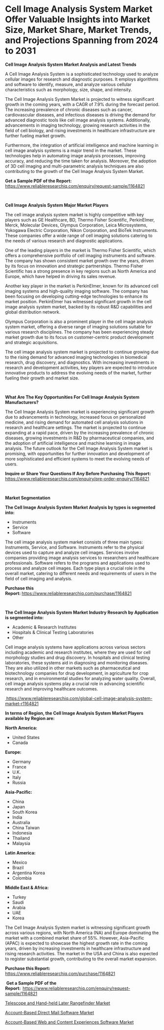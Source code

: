 <p><h1>Cell Image Analysis System Market Offer Valuable Insights into Market Size, Market Share, Market Trends, and Projections Spanning from 2024 to 2031</h1></p><p><strong>Cell Image Analysis System Market Analysis and Latest Trends</strong></p>
<p><p>A Cell Image Analysis System is a sophisticated technology used to analyze cellular images for research and diagnostic purposes. It employs algorithms and software to identify, measure, and analyze various cellular characteristics such as morphology, size, shape, and intensity.</p><p>The Cell Image Analysis System Market is projected to witness significant growth in the coming years, with a CAGR of 7.9% during the forecast period. The increasing prevalence of chronic diseases such as cancer, cardiovascular diseases, and infectious diseases is driving the demand for advanced diagnostic tools like cell image analysis systems. Additionally, advancements in imaging technology, growing research activities in the field of cell biology, and rising investments in healthcare infrastructure are further fueling market growth.</p><p>Furthermore, the integration of artificial intelligence and machine learning in cell image analysis systems is a major trend in the market. These technologies help in automating image analysis processes, improving accuracy, and reducing the time taken for analysis. Moreover, the adoption of 3D cell imaging and multi-parametric analysis techniques are also contributing to the growth of the Cell Image Analysis System Market.</p></p>
<p><strong>Get a Sample PDF of the Report:&nbsp;</strong> <a href="https://www.reliableresearchiq.com/enquiry/request-sample/1164821">https://www.reliableresearchiq.com/enquiry/request-sample/1164821</a></p>
<p>&nbsp;</p>
<p><strong>Cell Image Analysis System Major Market Players</strong></p>
<p><p>The cell image analysis system market is highly competitive with key players such as GE Healthcare, BD, Thermo Fisher Scientific, PerkinElmer, Merck, Molecular Devices, Olympus Corporation, Leica Microsystems, Yokogawa Electric Corporation, Nikon Corporation, and BioTek Instruments. These companies offer a wide range of cell imaging solutions catering to the needs of various research and diagnostic applications.</p><p>One of the leading players in the market is Thermo Fisher Scientific, which offers a comprehensive portfolio of cell imaging instruments and software. The company has shown consistent market growth over the years, driven by its focus on innovation and strategic partnerships. Thermo Fisher Scientific has a strong presence in key regions such as North America and Europe, which have helped in driving its sales revenue.</p><p>Another key player in the market is PerkinElmer, known for its advanced cell imaging systems and high-quality imaging software. The company has been focusing on developing cutting-edge technologies to enhance its market position. PerkinElmer has witnessed significant growth in the cell image analysis system market, backed by its robust R&D capabilities and global distribution network.</p><p>Olympus Corporation is also a prominent player in the cell image analysis system market, offering a diverse range of imaging solutions suitable for various research disciplines. The company has been experiencing steady market growth due to its focus on customer-centric product development and strategic acquisitions.</p><p>The cell image analysis system market is projected to continue growing due to the rising demand for advanced imaging technologies in biomedical research, drug discovery, and diagnostics. With increasing investments in research and development activities, key players are expected to introduce innovative products to address the evolving needs of the market, further fueling their growth and market size.</p></p>
<p>&nbsp;</p>
<p><strong>What Are The Key Opportunities For Cell Image Analysis System Manufacturers?</strong></p>
<p><p>The Cell Image Analysis System market is experiencing significant growth due to advancements in technology, increased focus on personalized medicine, and rising demand for automated cell analysis solutions in research and healthcare settings. The market is projected to continue expanding at a rapid pace, driven by the increasing prevalence of chronic diseases, growing investments in R&D by pharmaceutical companies, and the adoption of artificial intelligence and machine learning in image analysis. The future outlook for the Cell Image Analysis System market is promising, with opportunities for further innovation and development of more sophisticated and efficient systems to meet the evolving needs of users.</p></p>
<p><strong>Inquire or Share Your Questions If Any Before Purchasing This Report:</strong> <a href="https://www.reliableresearchiq.com/enquiry/pre-order-enquiry/1164821">https://www.reliableresearchiq.com/enquiry/pre-order-enquiry/1164821</a></p>
<p>&nbsp;</p>
<p><strong>Market Segmentation</strong></p>
<p><strong>The Cell Image Analysis System Market Analysis by types is segmented into:</strong></p>
<p><ul><li>Instruments</li><li>Service</li><li>Software</li></ul></p>
<p><p>The cell image analysis system market consists of three main types: Instruments, Service, and Software. Instruments refer to the physical devices used to capture and analyze cell images. Services involve companies providing image analysis services to researchers and healthcare professionals. Software refers to the programs and applications used to process and analyze cell images. Each type plays a crucial role in the overall market, catering to different needs and requirements of users in the field of cell imaging and analysis.</p></p>
<p><strong>Purchase this Report:&nbsp;</strong><a href="https://www.reliableresearchiq.com/purchase/1164821">https://www.reliableresearchiq.com/purchase/1164821</a></p>
<p>&nbsp;</p>
<p><strong>The Cell Image Analysis System Market Industry Research by Application is segmented into:</strong></p>
<p><ul><li>Academic & Research Institutes</li><li>Hospitals & Clinical Testing Laboratories</li><li>Other</li></ul></p>
<p><p>Cell image analysis systems have applications across various sectors including academic and research institutes, where they are used for cell morphology studies and drug discovery. In hospitals and clinical testing laboratories, these systems aid in diagnosing and monitoring diseases. They are also utilized in other markets such as pharmaceutical and biotechnology companies for drug development, in agriculture for crop research, and in environmental studies for analyzing water quality. Overall, cell image analysis systems play a crucial role in advancing scientific research and improving healthcare outcomes.</p></p>
<p><a href="https://www.reliableresearchiq.com/global-cell-image-analysis-system-market-r1164821">&nbsp;https://www.reliableresearchiq.com/global-cell-image-analysis-system-market-r1164821</a></p>
<p><strong>In terms of Region, the Cell Image Analysis System Market Players available by Region are:</strong></p>
<p>
    <p> <strong> North America: </strong>
        <ul>
            <li>United States</li>
            <li>Canada</li>
        </ul>
        </p> 
    <p> <strong> Europe: </strong>
        <ul>
            <li>Germany</li>
            <li>France</li>
            <li>U.K.</li>
            <li>Italy</li>
            <li>Russia</li>
        </ul>
        </p> 
    <p> <strong> Asia-Pacific: </strong>
        <ul>
            <li>China</li>
            <li>Japan</li>
            <li>South Korea</li>
            <li>India</li>
            <li>Australia</li>
            <li>China Taiwan</li>
            <li>Indonesia</li>
            <li>Thailand</li>
            <li>Malaysia</li>
        </ul>
        </p> 
    <p> <strong> Latin America: </strong>
        <ul>
            <li>Mexico</li>
            <li>Brazil</li>
            <li>Argentina Korea</li>
            <li>Colombia</li>
        </ul>
        </p> 
    <p> <strong> Middle East & Africa: </strong>
        <ul>
            <li>Turkey</li>
            <li>Saudi</li>
            <li>Arabia</li>
            <li>UAE</li>
            <li>Korea</li>
        </ul>
    </p>
    </p>
<p><p>The Cell Image Analysis System market is witnessing significant growth across various regions, with North America (NA) and Europe dominating the market with a combined market share of 55%. However, Asia-Pacific (APAC) is expected to showcase the highest growth rate in the coming years, driven by increasing investments in healthcare infrastructure and rising research activities. The market in the USA and China is also expected to register substantial growth, contributing to the overall market expansion.</p></p>
<p><strong>Purchase this Report: </strong><a href="https://www.reliableresearchiq.com/purchase/1164821">https://www.reliableresearchiq.com/purchase/1164821</a></p>
<p>&nbsp;<strong>Get a Sample PDF of the Report:&nbsp;&nbsp;</strong><a href="https://www.reliableresearchiq.com/enquiry/request-sample/1164821">https://www.reliableresearchiq.com/enquiry/request-sample/1164821</a></p>
<p><strong></strong></p>
<p><p><a href="https://view.publitas.com/reportprime-1/telescope-and-hand-held-later-rangefinder-market-outlook-and-forecast-from-2024-to-2031/">Telescope and Hand-held Later Rangefinder Market</a></p><p><a href="https://github.com/mdmasty/Market-Research-Report-List-1/blob/main/account-based-direct-mail-software-market.md">Account-Based Direct Mail Software Market</a></p><p><a href="https://github.com/salfordkingie/Market-Research-Report-List-1/blob/main/account-based-web-and-content-experiences-software-market.md">Account-Based Web and Content Experiences Software Market</a></p></p>